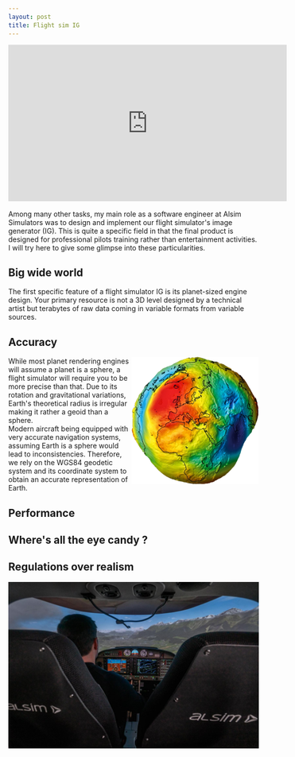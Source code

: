 ```yaml
---
layout: post
title: Flight sim IG
---
```


<!--- [![VFRVS](../img/VFRVS_video.jpg)](https://www.youtube.com/watch?v=zePK5w488uI) -->

<p align="center">
<iframe width="560" height="315" src="https://www.youtube.com/embed/zePK5w488uI" frameborder="0" allow="accelerometer; autoplay; encrypted-media; gyroscope; picture-in-picture" allowfullscreen></iframe>
</p>

Among many other tasks, my main role as a software engineer at Alsim Simulators was to design and implement our flight simulator's image generator (IG). This is quite a specific field in that the final product is designed for professional pilots training rather than entertainment activities. I will try here to give some glimpse into these particularities.

## Big wide world

The first specific feature of a flight simulator IG is its planet-sized engine design. Your primary resource is not a 3D level designed by a technical artist but terabytes of raw data coming in variable formats from variable sources.

## Accuracy

<img style="float: right;" width="256" height="256" src="../img/geoid.png">

While most planet rendering engines will assume a planet is a sphere, a flight simulator will require you to be more precise than that. Due to its rotation and gravitational variations, Earth's theoretical radius is irregular making it rather a geoid than a sphere.  
Modern aircraft being equipped with very accurate navigation systems, assuming Earth is a sphere would lead to inconsistencies.
Therefore, we rely on the WGS84 geodetic system and its coordinate system to obtain an accurate representation of Earth.

## Performance

## Where's all the eye candy ?

## Regulations over realism

![AL42](../img/AL42.jpg "AL42")


